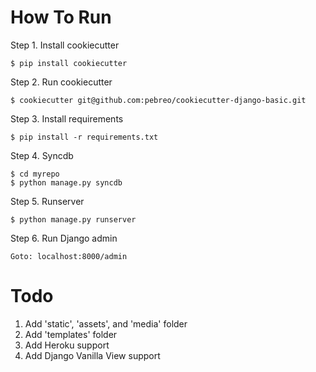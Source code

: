 How To Run
==========

Step 1. Install cookiecutter
```   
$ pip install cookiecutter      
```
Step 2. Run cookiecutter 
```
$ cookiecutter git@github.com:pebreo/cookiecutter-django-basic.git
```
Step 3. Install requirements
```
$ pip install -r requirements.txt
```

Step 4. Syncdb
```
$ cd myrepo
$ python manage.py syncdb
```
Step 5. Runserver
```    
$ python manage.py runserver
```
Step 6. Run Django admin
```
Goto: localhost:8000/admin
```
Todo
=====
1. Add 'static', 'assets', and 'media' folder
2. Add 'templates' folder
1. Add Heroku support
2. Add Django Vanilla View support
